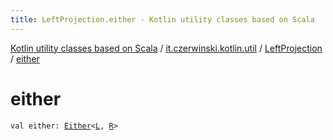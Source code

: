 ```yaml
---
title: LeftProjection.either - Kotlin utility classes based on Scala
---
```


[Kotlin utility classes based on Scala](../../index.html) / [it.czerwinski.kotlin.util](../index.html) / [LeftProjection](index.html) / [either](./either.html)

# either

`val either: `[`Either`](../-either/index.html)`<`[`L`](index.html#L)`, `[`R`](index.html#R)`>`